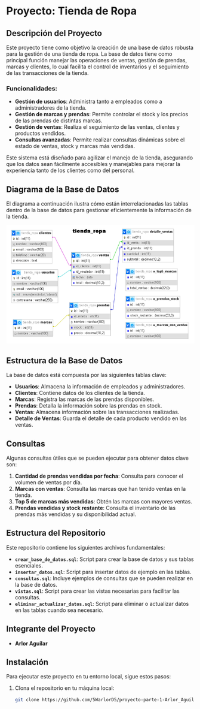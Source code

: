 # Proyecto: Tienda de Ropa

## Descripción del Proyecto

Este proyecto tiene como objetivo la creación de una base de datos robusta para la gestión de una tienda de ropa. La base de datos tiene como principal función manejar las operaciones de ventas, gestión de prendas, marcas y clientes, lo cual facilita el control de inventarios y el seguimiento de las transacciones de la tienda.

### Funcionalidades:

- **Gestión de usuarios**: Administra tanto a empleados como a administradores de la tienda.
- **Gestión de marcas y prendas**: Permite controlar el stock y los precios de las prendas de distintas marcas.
- **Gestión de ventas**: Realiza el seguimiento de las ventas, clientes y productos vendidos.
- **Consultas avanzadas**: Permite realizar consultas dinámicas sobre el estado de ventas, stock y marcas más vendidas.

Este sistema está diseñado para agilizar el manejo de la tienda, asegurando que los datos sean fácilmente accesibles y manejables para mejorar la experiencia tanto de los clientes como del personal.

## Diagrama de la Base de Datos

El diagrama a continuación ilustra cómo están interrelacionadas las tablas dentro de la base de datos para gestionar eficientemente la información de la tienda.

![Diagrama](./assets/diagrama.png "Diagrama de la base de datos")

## Estructura de la Base de Datos

La base de datos está compuesta por las siguientes tablas clave:

- **Usuarios**: Almacena la información de empleados y administradores.
- **Clientes**: Contiene datos de los clientes de la tienda.
- **Marcas**: Registra las marcas de las prendas disponibles.
- **Prendas**: Detalla la información sobre las prendas en stock.
- **Ventas**: Almacena información sobre las transacciones realizadas.
- **Detalle de Ventas**: Guarda el detalle de cada producto vendido en las ventas.

## Consultas

Algunas consultas útiles que se pueden ejecutar para obtener datos clave son:

1. **Cantidad de prendas vendidas por fecha**: Consulta para conocer el volumen de ventas por día.
2. **Marcas con ventas**: Consulta las marcas que han tenido ventas en la tienda.
3. **Top 5 de marcas más vendidas**: Obtén las marcas con mayores ventas.
4. **Prendas vendidas y stock restante**: Consulta el inventario de las prendas más vendidas y su disponibilidad actual.

## Estructura del Repositorio

Este repositorio contiene los siguientes archivos fundamentales:

- **`crear_base_de_datos.sql`**: Script para crear la base de datos y sus tablas esenciales.
- **`insertar_datos.sql`**: Script para insertar datos de ejemplo en las tablas.
- **`consultas.sql`**: Incluye ejemplos de consultas que se pueden realizar en la base de datos.
- **`vistas.sql`**: Script para crear las vistas necesarias para facilitar las consultas.
- **`eliminar_actualizar_datos.sql`**: Script para eliminar o actualizar datos en las tablas cuando sea necesario.

## Integrante del Proyecto

- **Arlor Aguilar**

## Instalación

Para ejecutar este proyecto en tu entorno local, sigue estos pasos:

1. Clona el repositorio en tu máquina local:
   ```bash
   git clone https://github.com/5WarlorD5/proyecto-parte-1-Arlor_Aguilar.git
